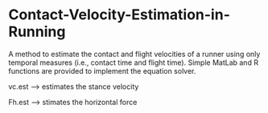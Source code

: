 # Contact-Velocity-Estimation-in-Running
A method to estimate the contact and flight velocities of a runner using only temporal measures (i.e., contact time and flight time). Simple MatLab and R functions are provided to implement the equation solver.

vc.est --> estimates the stance velocity

Fh.est --> stimates the horizontal force

